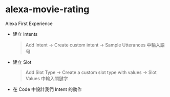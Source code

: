 # alexa-movie-rating
 Alexa First Experience
 - 建立 Intents
   > Add Intent -> Create custom intent -> Sample Utterances 中輸入語句
 - 建立 Slot
   > Add Slot Type -> Create a custom slot type with values -> Slot Values 中輸入關鍵字
 - 在 Code 中設計我們 Intent 的動作
